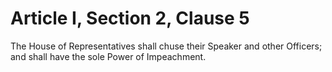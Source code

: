 # Article I, Section 2, Clause 5

The House of Representatives shall chuse their Speaker and other Officers;
and shall have the sole Power of Impeachment.
